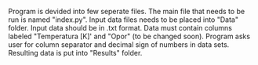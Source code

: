 Program is devided into few seperate files. The main file that needs to be run is named "index.py". 
Input data files needs to be placed into "Data" folder. Input data should be in .txt format. Data must contain columns labeled "Temperatura [K]' and "Opor" (to be changed soon).
Program asks user for column separator and decimal sign of numbers in data sets. 
Resulting data is put into "Results" folder.